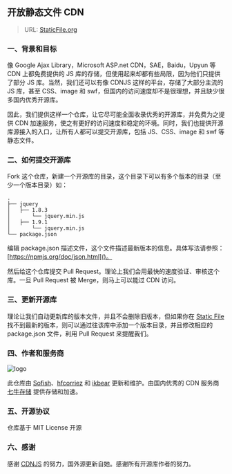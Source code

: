## 开放静态文件 CDN

> URL: [StaticFile.org](http://staticfile.org)

### 一、背景和目标

像 Google Ajax Library，Microsoft ASP.net CDN，SAE，Baidu，Upyun 等 CDN 上都免费提供的 JS 库的存储，但使用起来却都有些局限，因为他们只提供了部分 JS 库。当然，我们还可以有像 CDNJS 这样的平台，存储了大部分主流的 JS 库，甚至 CSS、image 和 swf，但国内的访问速度却不是很理想，并且缺少很多国内优秀开源库。

因此，我们提供这样一个仓库，让它尽可能全面收录优秀的开源库，并免费为之提供 CDN 加速服务，使之有更好的访问速度和稳定的环境。同时，我们也提供开源库源接入的入口，让所有人都可以提交开源库，包括 JS、CSS、image 和 swf 等静态文件。


### 二、如何提交开源库

Fork 这个仓库，新建一个开源库的目录，这个目录下可以有多个版本的目录（至少一个版本目录）如：

```
.
├── jquery
│   ├── 1.8.3
│       └── jquery.min.js
│   ├── 1.9.1
│       └── jquery.min.js
└── package.json
```


编辑 package.json 描述文件，这个文件描述最新版本的信息。具体写法请参照：[https://npmjs.org/doc/json.html]()。

然后给这个仓库提交 Pull Request。理论上我们会用最快的速度验证、审核这个库。一旦 Pull Request 被 Merge，则马上可以能过 CDN 访问。


### 三、更新开源库

理论让我们自动更新库的版本文件，并且不会删除旧版本，但如果你在 [Static File](http://staticfile.org) 找不到最新的版本，则可以通过往该库中添加一个版本目录，并且修改相应的 package.json 文件，利用 Pull Request 来提醒我们。


### 四、作者和服务商

![logo](http://qiniutek.com/images/logo-2.png)

此仓库由 [Sofish](https://github.com/sofish)、[hfcorriez](https://github.com/hfcorriez) 和 [ikbear](https://github.com/ikbear) 更新和维护。由国内优秀的 CDN 服务商 [七牛存储](http://www.qiniutek.com/) 提供存储和加速。


### 五、开源协议

仓库基于 MIT License 开源


### 六、感谢

感谢 [CDNJS](https://github.com/cdnjs/cdnjs) 的努力，国外源更新自她。感谢所有开源库作者的努力。 

